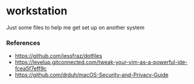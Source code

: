 # workstation
Just some files to help me get set up on another system

### References
* https://github.com/jessfraz/dotfiles
* https://levelup.gitconnected.com/tweak-your-vim-as-a-powerful-ide-fcea5f7eff9c
* https://github.com/drduh/macOS-Security-and-Privacy-Guide
